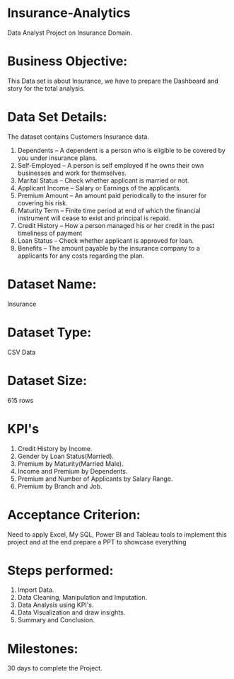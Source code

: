 # Insurance-Analytics
Data Analyst Project on Insurance Domain.

# Business Objective:
This Data set is about Insurance, we have to prepare the Dashboard and story for the total analysis.
 
# Data Set Details: 
The dataset contains Customers Insurance data.

1. Dependents – A dependent is a person who is eligible to be covered  by you under insurance plans.
2. Self-Employed – A person is self employed if he owns their own businesses  and work for  themselves.
3. Marital Status – Check whether applicant is married or not.
4. Applicant Income – Salary or Earnings of the applicants.
5. Premium Amount – An amount paid periodically to the insurer for covering his risk.
6. Maturity Term – Finite time period at end of which the financial instrument will cease to exist and principal is repaid.
7. Credit History – How a person managed his or her credit in the past timeliness of payment
8. Loan Status – Check whether applicant is approved for loan.
9. Benefits – The amount payable by the insurance company to a applicants for any costs regarding the plan.

# Dataset Name:
Insurance

# Dataset Type:
CSV Data

# Dataset Size:
615 rows

# KPI's
1. Credit History by Income.
2. Gender by Loan Status(Married).
3. Premium by Maturity(Married Male).
4. Income and Premium by Dependents.
5. Premium and Number of Applicants by Salary Range.
6. Premium by Branch and Job.

# Acceptance Criterion: 
Need to apply Excel, My SQL, Power BI and  Tableau tools to implement this project and at the end prepare a PPT to showcase everything

# Steps performed:
1. Import Data.
2. Data Cleaning, Manipulation and Imputation. 
3. Data Analysis using KPI's.
4. Data Visualization and draw insights.
5. Summary and Conclusion.

# Milestones:
30 days to complete the Project.
